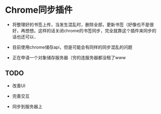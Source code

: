 # Chrome同步插件

- 将整理好的书签上传，当发生混乱时，删除全部，更新书签（好像也不是很好，再想想。这样的话关闭chrome的书签同步，完全就靠这个插件来同步的话也还可以..

- 目前使用chrome储存api，但是可能会有同样的同步混乱的问题

- 正在申请一个对象储存服务器（穷的连服务器都没租了www

## TODO

- 改善UI

- 完善交互

- 同步到服务器上